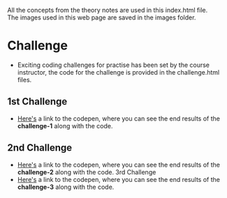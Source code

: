 All the concepts from the theory notes are used in this index.html file. <br>
The images used in this web page are saved in the images folder.

# Challenge
- Exciting coding challenges for practise has been set by the course instructor, the code for the challenge is provided in the challenge.html files.
## 1st Challenge 
- [Here's](https://codepen.io/zainab-Memon/pen/vYrZJZv) a link to the codepen, where you can see the end results of the **challenge-1** along with the code.
## 2nd Challenge
- [Here's](https://codepen.io/zainab-Memon/pen/abKwVMp) a link to the codepen, where you can see the end results of the **challenge-2** along with the code.
3rd Challenge
- [Here's](https://codepen.io/zainab-Memon/pen/abKwVMp) a link to the codepen, where you can see the end results of the **challenge-3** along with the code.
